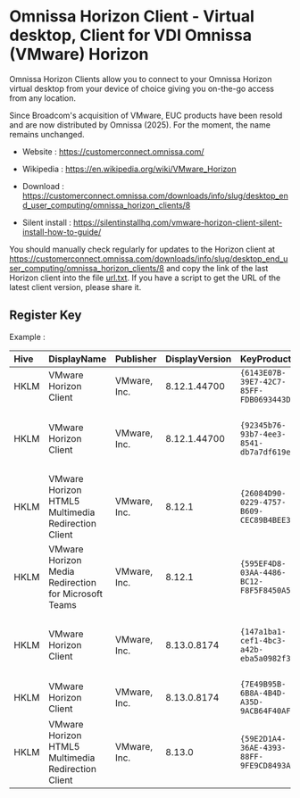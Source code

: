 # Omnissa Horizon Client - Virtual desktop, Client for VDI Omnissa (VMware) Horizon

Omnissa Horizon Clients allow you to connect to your Omnissa Horizon
virtual desktop from your device of choice giving you on-the-go access
from any location.

Since Broadcom's acquisition of VMware, EUC products have been resold and are now distributed by Omnissa (2025).
For the moment, the name remains unchanged.

* Website : https://customerconnect.omnissa.com/
* Wikipedia : https://en.wikipedia.org/wiki/VMware_Horizon

* Download : https://customerconnect.omnissa.com/downloads/info/slug/desktop_end_user_computing/omnissa_horizon_clients/8
* Silent install : https://silentinstallhq.com/vmware-horizon-client-silent-install-how-to-guide/

You should manually check regularly for updates to the Horizon client at https://customerconnect.omnissa.com/downloads/info/slug/desktop_end_user_computing/omnissa_horizon_clients/8
and copy the link of the last Horizon client into the file [url.txt](./url.txt).
If you have a script to get the URL of the latest client version, please share it.


## Register Key

Example :

 | Hive | DisplayName | Publisher | DisplayVersion | KeyProduct | UninstallExe |
 |:---- |:----------- |:--------- |:-------------- |:---------- |:------------ |
 | HKLM | VMware Horizon Client | VMware, Inc. | 8.12.1.44700 | `{6143E07B-39E7-42C7-85FF-FDB0693443DC}` | `MsiExec.exe /X{6143E07B-39E7-42C7-85FF-FDB0693443DC}` |
 | HKLM | VMware Horizon Client | VMware, Inc. | 8.12.1.44700 | `{92345b76-93b7-4ee3-8541-db7a7df619e5}` | `"C:\ProgramData\Package Cache\{92345b76-93b7-4ee3-8541-db7a7df619e5}\VMware-Horizon-Client-2312.1-8.12.1-23531249.exe"  /uninstall` |
 | HKLM | VMware Horizon HTML5 Multimedia Redirection Client | VMware, Inc. | 8.12.1 | `{26084D90-0229-4757-B609-CEC89B4BEE3A}` | `MsiExec.exe /X{26084D90-0229-4757-B609-CEC89B4BEE3A}` |
 | HKLM | VMware Horizon Media Redirection for Microsoft Teams | VMware, Inc. | 8.12.1 | `{595EF4D8-03AA-4486-BC12-F8F5F8450A59}` | `MsiExec.exe /X{595EF4D8-03AA-4486-BC12-F8F5F8450A59}` |
 | HKLM | VMware Horizon Client | VMware, Inc. | 8.13.0.8174 | `{147a1ba1-cef1-4bc3-a42b-eba5a0982f32}` | `"C:\ProgramData\Package Cache\{147a1ba1-cef1-4bc3-a42b-eba5a0982f32}\VMware-Horizon-Client-2406-8.13.0-9986028157.exe"  /uninstall` |
 | HKLM | VMware Horizon Client | VMware, Inc. | 8.13.0.8174 | `{7E49B95B-6B8A-4B4D-A35D-9ACB64F40AFC}` | `MsiExec.exe /X{7E49B95B-6B8A-4B4D-A35D-9ACB64F40AFC}` |
 | HKLM | VMware Horizon HTML5 Multimedia Redirection Client | VMware, Inc. | 8.13.0 | `{59E2D1A4-36AE-4393-88FF-9FE9CD8493AC}` | `MsiExec.exe /X{59E2D1A4-36AE-4393-88FF-9FE9CD8493AC}` |
